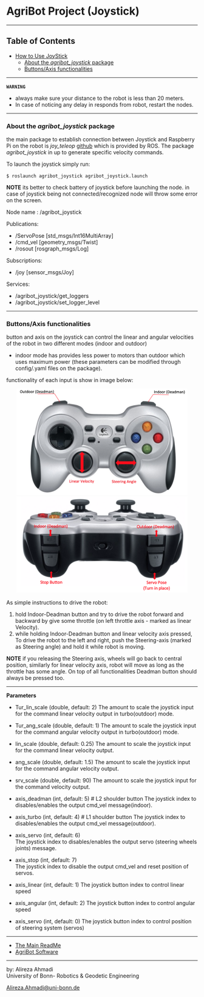 # AgriBot Project (Joystick)

<!-- <p align="center"><img src="https://cdn.discordapp.com/attachments/205245036084985857/481213000540225550/full_example.gif" /></p> -->

---

## Table of Contents
- [How to Use JoyStick]()
  - [About the *agribot_joystick* package](https://github.com/PRBonn/agribot/blob/master/doc/joystick.md#about-the-agribot_joy-package)
  - [Buttons/Axis functionalities](https://github.com/PRBonn/agribot/blob/master/doc/api/agribot_joystick.md#buttonsaxis-functionalities)

---

**`WARNING`** 
- always make sure your distance to the robot is less than 20 meters.
- In case of noticing any delay in responds from robot, restart the nodes.

---

### About the *agribot_joystick* package
the main package to establish connection between Joystick and Raspberry Pi on the robot is *joy_teleop* [github](https://github.com/ros-drivers/joystick_drivers/tree/master/joy) which is provided by ROS. The package *agribot_joystick* in up to generate specific velocity commands. 


To launch the joystick simply run: 
```
$ roslaunch agribot_joystick agribot_joystick.launch
```

**NOTE** its better to check battery of joystick before launching the node. in case of joystick being not connected/recognized node will throw some error on the screen.

Node name : /agribot_joystick

Publications: 
 * /ServoPose [std_msgs/Int16MultiArray]
 * /cmd_vel [geometry_msgs/Twist]
 * /rosout [rosgraph_msgs/Log]

Subscriptions: 
 * /joy [sensor_msgs/Joy]

Services: 
 * /agribot_joystick/get_loggers
 * /agribot_joystick/set_logger_level

---

### Buttons/Axis functionalities

button and axis on the joystick can control the linear and angular velocities of the robot in two different modes (indoor and outdoor) 
 - indoor mode has provides less power to motors than outdoor which uses maximum power (these parameters can be modified through config/.yaml files on the package).

functionality of each input is show in image below:

<div align="center">
	<img src="/doc/images/joystick_top.png" alt="JoystickTop" width="450" title="JoystickTop"/>
	<img src="/doc/images/joystick_front.png" alt="JoystickFront" width="450" title="JoystickTop"/>
</div>


As simple instructions to drive the robot:

1. hold Indoor-Deadman button and try to drive the robot forward and backward by give some throttle (on left throttle axis - marked as linear Velocity).
2. while holding Indoor-Deadman button and linear velocity axis pressed, To drive the robot to the left and right, push the Steering-axis (marked as Steering angle) and hold it while robot is moving. 

**NOTE** if you releasing the Steering axis, wheels will go back to central position, similarly for linear velocity axis, robot will move as long as the throttle has some angle. On top of all functionalities Deadman button should always be pressed too.

--- 

**Parameters**

* Tur_lin_scale (double, default: 2)
The amount to scale the joystick input for the command linear velocity output in turbo(outdoor) mode.
* Tur_ang_scale (double, default: 1)
The amount to scale the joystick input for the command angular velocity output in turbo(outdoor) mode.

* lin_scale (double, default: 0.25)
The amount to scale the joystick input for the command linear velocity output.
* ang_scale (double, default: 1.5)
The amount to scale the joystick input for the command angular velocity output.
* srv_scale (double, default: 90)
The amount to scale the joystick input for the command velocity output.

* axis_deadman (int, default: 5)  # L2 shoulder button
The joystick index to disables/enables the output cmd_vel message(indoor).
* axis_turbo (int, default: 4)   # L1 shoulder button
The joystick index to disables/enables the output cmd_vel message(outdoor).
* axis_servo (int, default: 6)   
The joystick index to disables/enables the output servo (steering wheels joints) message.
* axis_stop (int, default: 7)   
The joystick index to disable the output cmd_vel and reset position of servos.

* axis_linear (int, default: 1)
The joystick button index to control linear speed
* axis_angular (int, default: 2)
The joystick button index to control angular speed
* axis_servo (int, default: 0)
The joystick button index to control position of steering system (servos)

--- 
* [The Main ReadMe](https://github.com/PRBonn/agribot/blob/master/README.md)
* [AgriBot Software](https://github.com/PRBonn/agribot/blob/master/doc/api.md) 

--- 
 by: Alireza Ahmadi                                     
 University of Bonn- Robotics & Geodetic Engineering
 
 Alireza.Ahmadi@uni-bonn.de                             
 []()













